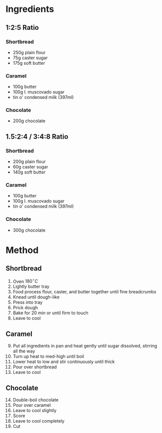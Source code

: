 # Ingredients
## 1:2:5 Ratio
### Shortbread
- 250g plain flour
- 75g caster sugar
- 175g soft butter
### Caramel
- 100g butter
- 100g l. muscovado sugar
- tin o' condensed milk (397ml)
### Chocolate
- 200g chocolate

## 1.5:2:4 / 3:4:8 Ratio
### Shortbread
- 200g plain flour
- 60g caster sugar
- 140g soft butter
### Caramel
- 100g butter
- 100g l. muscovado sugar
- tin o' condensed milk (397ml)
### Chocolate
- 300g chocolate

# Method
## Shortbread
1. Oven $180^{\circ}C$
2. Lightly butter tray
3. Food process flour, caster, and butter together until fine breadcrumbs
4. Knead until dough-like
5. Press into tray
6. Prick dough
7. Bake for 20 min or until firm to touch
8. Leave to cool
## Caramel
9. Put all ingredients in pan and heat gently until sugar dissolved, stirring all the way
10. Turn up heat to med-high until boil
11. Lower heat to low and stir continuously until thick
12. Pour over shortbread
13. Leave to cool
## Chocolate
14. Double-boil chocolate
15. Pour over caramel
16. Leave to cool slightly
17. Score
18. Leave to cool completely
19. Cut